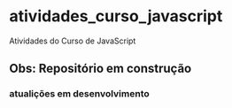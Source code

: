 # atividades_curso_javascript
Atividades do Curso de JavaScript

## Obs: Repositório em construção

### atualições em desenvolvimento
